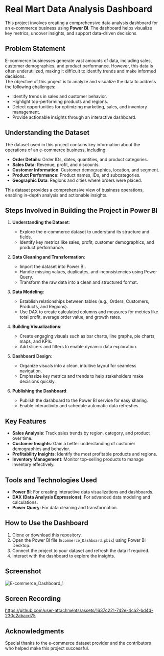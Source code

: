 # Real Mart Data Analysis Dashboard

This project involves creating a comprehensive data analysis dashboard for an e-commerce business using **Power BI**. The dashboard helps visualize key metrics, uncover insights, and support data-driven decisions.


## Problem Statement

E-commerce businesses generate vast amounts of data, including sales, customer demographics, and product performance. However, this data is often underutilized, making it difficult to identify trends and make informed decisions.  
The objective of this project is to analyze and visualize the data to address the following challenges:  
- Identify trends in sales and customer behavior.  
- Highlight top-performing products and regions.  
- Detect opportunities for optimizing marketing, sales, and inventory management.  
- Provide actionable insights through an interactive dashboard.

## Understanding the Dataset

The dataset used in this project contains key information about the operations of an e-commerce business, including:  
- **Order Details**: Order IDs, dates, quantities, and product categories.  
- **Sales Data**: Revenue, profit, and discounts.  
- **Customer Information**: Customer demographics, location, and segment.  
- **Product Performance**: Product names, IDs, and subcategories.  
- **Geographic Data**: Regions and cities where orders were placed.

This dataset provides a comprehensive view of business operations, enabling in-depth analysis and actionable insights.

## Steps Involved in Building the Project in Power BI

1. **Understanding the Dataset**:  
   - Explore the e-commerce dataset to understand its structure and fields.  
   - Identify key metrics like sales, profit, customer demographics, and product performance.

2. **Data Cleaning and Transformation**:  
   - Import the dataset into Power BI.  
   - Handle missing values, duplicates, and inconsistencies using Power Query.  
   - Transform the raw data into a clean and structured format.

3. **Data Modeling**:  
   - Establish relationships between tables (e.g., Orders, Customers, Products, and Regions).  
   - Use DAX to create calculated columns and measures for metrics like total profit, average order value, and growth rates.

4. **Building Visualizations**:  
   - Create engaging visuals such as bar charts, line graphs, pie charts, maps, and KPIs.  
   - Add slicers and filters to enable dynamic data exploration.

5. **Dashboard Design**:  
   - Organize visuals into a clean, intuitive layout for seamless navigation.  
   - Emphasize key metrics and trends to help stakeholders make decisions quickly.

6. **Publishing the Dashboard**:  
   - Publish the dashboard to the Power BI service for easy sharing.  
   - Enable interactivity and schedule automatic data refreshes.

## Key Features

- **Sales Analysis**: Track sales trends by region, category, and product over time.  
- **Customer Insights**: Gain a better understanding of customer demographics and behavior.  
- **Profitability Insights**: Identify the most profitable products and regions.  
- **Inventory Management**: Monitor top-selling products to manage inventory effectively.

## Tools and Technologies Used

- **Power BI**: For creating interactive data visualizations and dashboards.  
- **DAX (Data Analysis Expressions)**: For advanced data modeling and calculations.  
- **Power Query**: For data cleaning and transformation.

## How to Use the Dashboard

1. Clone or download this repository.  
2. Open the Power BI file (`Ecommerce_Dashboard.pbix`) using Power BI Desktop.  
3. Connect the project to your dataset and refresh the data if required.  
4. Interact with the dashboard to explore the insights.

## Screenshot

![E-commerce_Dashboard_1](https://github.com/user-attachments/assets/9662814d-bb47-485b-840c-a3b4d7c28593)

## Screen Recording
https://github.com/user-attachments/assets/1637c221-742e-4ca2-bd4d-230c2abacd75

## Acknowledgments

Special thanks to the e-commerce dataset provider and the contributors who helped make this project successful.
